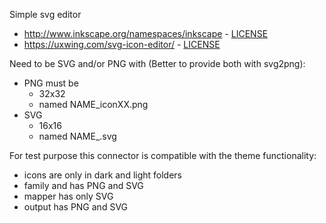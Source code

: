 

Simple svg editor
* http://www.inkscape.org/namespaces/inkscape - [LICENSE](https://www.gnu.org/licenses/old-licenses/gpl-2.0.html)
* https://uxwing.com/svg-icon-editor/ - [LICENSE](https://uxwing.com/license/)


Need to be SVG and/or PNG with (Better to provide both with svg2png):
 - PNG must be
   - 32x32
   - named  NAME_iconXX.png
 - SVG
   - 16x16
   - named  NAME_.svg 

For test purpose this connector is compatible with the theme functionality:
 - icons are only in dark and light folders
 - family and has PNG and SVG
 - mapper has only SVG
 - output has PNG and SVG